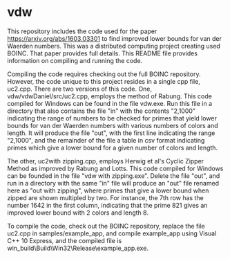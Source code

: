 # vdw

This repository includes the code used for the paper https://arxiv.org/abs/1603.03301 to find improved lower bounds for van der Waerden numbers. This was a distributed computing project creating used BOINC. That paper provides full details. This README file provides information on compiling and running the code.

Compiling the code requires checking out the full BOINC repository. However, the code unique to this project resides in a single cpp file, uc2.cpp. There are two versions of this code. One, vdw/vdwDaniel/src/uc2.cpp, employs the method of Rabung. This code compiled for Windows can be found in the file vdw.exe. Run this file in a directory that also contains the file "in" with the contents "2,1000" indicating the range of numbers to be checked for primes that yield lower bounds for van der Waerden numbers with various numbers of colors and length. It will produce the file "out", with the first line indicating the range "2,1000", and the remainder of the file a table in csv format indicating primes which give a lower bound for a given number of colors and length.

The other, uc2with zipping.cpp, employs Herwig et al's Cyclic Zipper Method as improved by Rabung and Lotts. This code compiled for Windows can be founded in the file "vdw with zipping.exe". Delete the file "out", and run in a directory with the same "in" file will produce an "out" file renamed here as "out with zipping", where primes that give a lower bound when zipped are shown multipled by two. For instance, the 7th row has the number 1642 in the first column, indicating that the prime 821 gives an improved lower bound with 2 colors and length 8.

To compile the code, check out the BOINC repository, replace the file uc2.cpp in samples/example_app, and compile example_app using Visual C++ 10 Express, and the compiled file is  win_build\Build\Win32\Release\example_app.exe.
